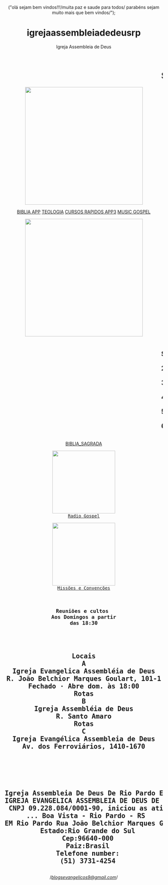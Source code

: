 ("olá sejam bem vindos!!!/muita paz e saude para todos/ parabéns sejam muito mais que bem vindos/");
# igrejaassembleiadedeusrp
Igreja Assembleia de Deus 
<doc html="" type=""><html><head><meta charset="utf-8"></meta></head>
<body align="CENTER"><pre></pre><tr><td></td></tr><id></id>
<marquee><h1>SEJAM MUITO BEM VINDOS!!! E RECEBAM A PAZ DO SENHOR JESUS CRISTO DE NAZARÉ!!!.OS QUE CONFIAM NO SENHOR SERÃO COMO MONTES DE SIÃO QUE NÃO SE ABALAM MAS PERMANECEM PARA SEMPRE!!! </h1></marquee>
<img height="375px" src="https://i.pinimg.com/564x/75/d1/0a/75d10a6081bc6e3a07fffe0622d7848c.jpg" width="375px" />
<p><a href="https://play.google.com/store/search?q=biblia%20sagrada&amp;c=apps&amp;hl=pt">BIBLIA APP</a>
<a href="https://play.google.com/store/search?q=teologia&amp;c=apps&amp;hl=pt">TEOLOGIA</a>
<a href="https://play.google.com/store/search?q=portal%20cursos&amp;c=apps&amp;hl=pt">CURSOS RAPIDOS APP3</a>
<a href="https://play.google.com/store/search?q=portal%20musica%20gospel&amp;c=apps&amp;hl=pt">MUSIC GOSPEL</a></p>
<p>
<img height="375px" src="https://i.pinimg.com/564x/dd/9b/8c/dd9b8cd432308ec9161d4a6f0c12b5c5.jpg" width="375px" /></p>
<p><marquee><h2>SENHOR é o meu pastor, nada me faltará.

2 Deitar-me faz em verdes pastos, guia-me mansamente a águas tranqüilas.

3 Refrigera a minha alma; guia-me pelas veredas da justiça, por amor do seu nome.

4 Ainda que eu andasse pelo vale da sombra da morte, não temeria mal algum, porque tu estás comigo; a tua vara e o teu cajado me consolam.

5 Preparas uma mesa perante mim na presença dos meus inimigos, unges a minha cabeça com óleo, o meu cálice transborda.

6 Certamente que a bondade e a misericórdia me seguirão todos os dias da minha vida; e habitarei na casa do Senhor por longos dias.
</h2>
</marquee></p>
  <p><a href="https://drive.google.com/drive/folders/1SLr4bQZnrgxNexag1GFMwpYM8GX03HVi?usp=sharing">BIBLIA_SAGRADA</a></p>
<p>
<tr><td><pre>
<a href="https://play.google.com/store/apps/details?id=com.ultra.onlineradio&amp;hl=pt"><img height="200px" src="https://i.pinimg.com/564x/ba/53/a0/ba53a0f4588ec3693ca63a1d1d3b3c24.jpg" width="200px" />
Radio Gospel</a></pre></td>

<td><pre><a href="https://cgadb.org.br/"><img height="200px" src="https://i.pinimg.com/originals/95/50/f9/9550f9c8e017a77c9e75fee59ee8b268.jpg" width="200px" />
Missões e Convenções</a></pre></td></tr></p></body></html></doc>




<p>
</p><pre><h3>
Reuniões e cultos 
Aos Domingos a partir
das 18:30
</h3></pre><p></p>

<p></p><pre><h2>
Locais
A
Igreja Evangelica Assembléia de Deus
R. João Belchior Marques Goulart, 101-1
Fechado ⋅ Abre dom. às 18:00
Rotas
B
Igreja Assembléia de Deus
R. Santo Amaro
Rotas
C
Igreja Evangélica Assembleia de Deus
Av. dos Ferroviários, 1410-1670

</h2></pre><p></p>
<p></p><pre><adress>
<h2>
Igreja Assembleia De Deus De Rio Pardo E Pantano Grande
IGREJA EVANGELICA ASSEMBLEIA DE DEUS DE RIO PARDO com o
 CNPJ 09.228.084/0001-90, iniciou as atividades em 05/11/2007.
 ... Boa Vista - Rio Pardo - RS
EM Rio Pardo Rua João Belchior Marques Goulart101-1 
  Estado:Rio Grande do Sul
  Cep:96640-000
  Paiz:Brasil
  Telefone number:
  (51) 3731-4254
</h2></adress></pre><p></p>

/*blogsevangelicos9@gmail.com*/
